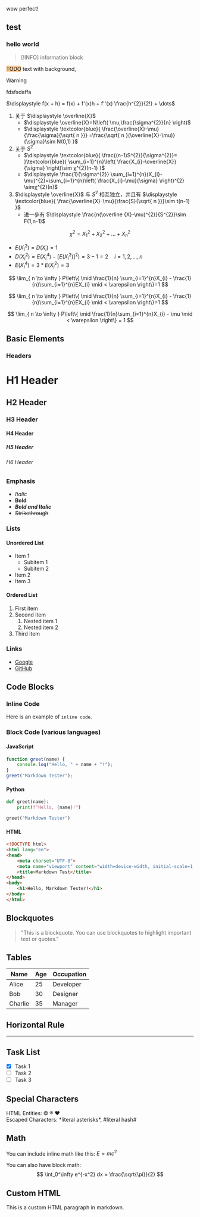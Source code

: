 

wow perfect! 


## test 


### hello world 

> [!INFO]
> information block 


<mark style="background: #FFB86CA6;">TODO</mark> text with background, 

> [!WARNING]
> fdsfsdaffa


$\displaystyle f(x + h) = f(x) + f'(x)h + f''(x) \frac{h^{2}}{2!} + \dots$



1. 关于 $\displaystyle \overline{X}$
	- $\displaystyle \overline{X}=N\left( \mu,\frac{\sigma^{2}}{n} \right)$
	- $\displaystyle \textcolor{blue}{ \frac{\overline{X}-\mu}{\frac{\sigma}{\sqrt{ n }}} =\frac{\sqrt{ n }(\overline{X}-\mu)}{\sigma}\sim N(0,1) }$ 
2. 关于 $\displaystyle S^{2}$
	- $\displaystyle \textcolor{blue}{ \frac{(n-1)S^{2}}{\sigma^{2}}= }\textcolor{blue}{ \sum_{i=1}^{n}\left( \frac{X_{i}-\overline{X}}{\sigma} \right)\sim χ^{2}(n-1) }$  
	- $\displaystyle \frac{1}{\sigma^{2}} \sum_{i=1}^{n}(X_{i}-\mu)^{2}=\sum_{i=1}^{n}\left( \frac{X_{i}-\mu}{\sigma} \right)^{2} \simχ^{2}(n)$      
3. $\displaystyle \overline{X}$ 与 $\displaystyle S^{2}$ 相互独立，并且有 $\displaystyle \textcolor{blue}{ \frac{\overline{X}-\mu}{\frac{S}{\sqrt{ n }}}\sim t(n-1) }$ 
	- 进一步有 $\displaystyle \frac{n(\overline {X}-\mu)^{2}}{S^{2}}\sim F(1,n-1)$


$$
 χ ^{2} = X_{1}^{2} +X_{2}^{2}+\dots+X_{n}^{2}
$$

- $\displaystyle E(X_{i}^{2})= D(X_{i})=1$
- $\displaystyle D(X_{i}^{2})=E(X_{i}^{4})-[E(X_{i}^{2})]^{2})=3-1=2 \quad i=1,2,\dots, n$  
- $\displaystyle E(X_{i}^{4})=3 * E(X_{i}^{2})=3$  

    
$$
\lim_{ n \to \infty } P\left\{ \mid \frac{1}{n} \sum_{i=1}^{n}X_{i} - \frac{1}{n}\sum_{i=1}^{n}EX_{i} \mid < \varepsilon \right\}=1
$$

$$
\lim_{ n \to \infty } P\left\{ \mid \frac{1}{n} \sum_{i=1}^{n}X_{i} - \frac{1}{n}\sum_{i=1}^{n}EX_{i} \mid < \varepsilon \right\}=1
$$

$$
\lim_{ n \to \infty } P\left\{ \mid \frac{1}{n}\sum_{i=1}^{n}X_{i} - \mu \mid < \varepsilon \right\} = 1
$$




## Basic Elements

### Headers

# H1 Header
## H2 Header
### H3 Header
#### H4 Header
##### H5 Header
###### H6 Header

### Emphasis

- *Italic*
- **Bold**
- ***Bold and Italic***
- ~~Strikethrough~~

### Lists

#### Unordered List

- Item 1
  - Subitem 1
  - Subitem 2
- Item 2
- Item 3

#### Ordered List

1. First item
2. Second item
   1. Nested item 1
   2. Nested item 2
3. Third item

### Links

- [Google](https://www.google.com)
- [GitHub](https://github.com)


## Code Blocks

### Inline Code

Here is an example of `inline code`.

### Block Code (various languages)

#### JavaScript
```javascript
function greet(name) {
    console.log("Hello, " + name + "!");
}
greet("Markdown Tester");
```

#### Python
```python
def greet(name):
    print(f"Hello, {name}!")

greet("Markdown Tester")
```

#### HTML
```html
<!DOCTYPE html>
<html lang="en">
<head>
    <meta charset="UTF-8">
    <meta name="viewport" content="width=device-width, initial-scale=1.0">
    <title>Markdown Test</title>
</head>
<body>
    <h1>Hello, Markdown Tester!</h1>
</body>
</html>
```

## Blockquotes

> "This is a blockquote. You can use blockquotes to highlight important text or quotes."

## Tables

| Name          | Age | Occupation  |
|---------------|-----|-------------|
| Alice         | 25  | Developer   |
| Bob           | 30  | Designer    |
| Charlie       | 35  | Manager     |

## Horizontal Rule

---

## Task List

- [x] Task 1
- [ ] Task 2
- [ ] Task 3

## Special Characters

HTML Entities: &copy; &reg; &hearts;  
Escaped Characters: \*literal asterisks\*, \#literal hash\#

## Math

You can include inline math like this: $E = mc^2$

You can also have block math:
$$
\int_0^\infty e^{-x^2} dx = \frac{\sqrt{\pi}}{2}
$$

## Custom HTML

<p>This is a custom HTML paragraph in markdown.</p>

